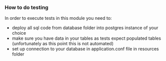 ### How to do testing

In order to execute tests in this module you need to:
- deploy all sql code from database folder into postgres instance of your choice 
- make sure you have data in your tables as tests expect populated tables (unfortunately as this point this is not automated)
- set up connection to your database in application.conf file in resources folder